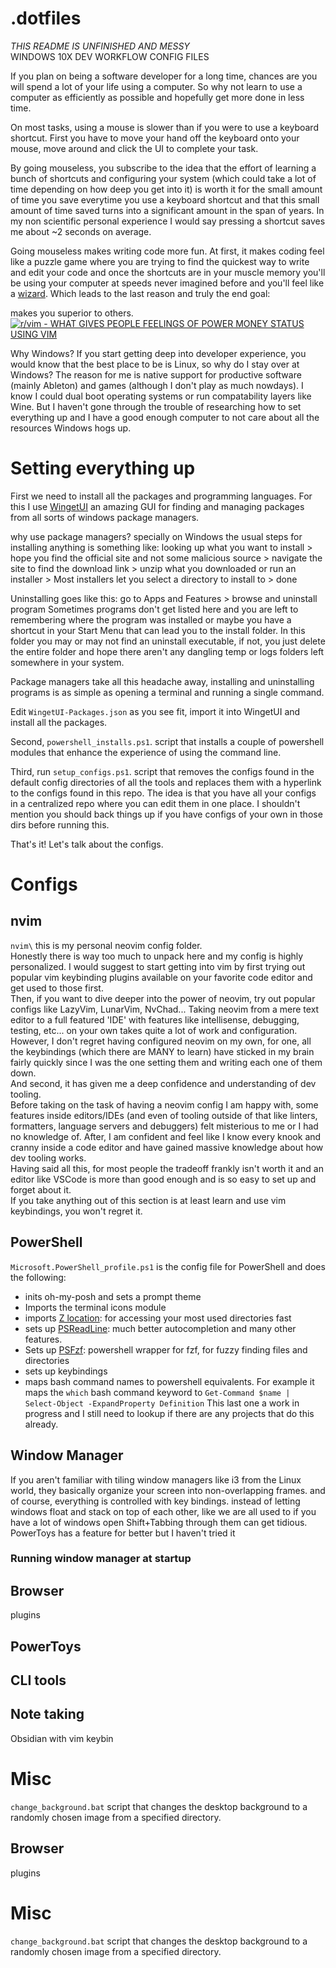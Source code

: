 # .dotfiles
*THIS README IS UNFINISHED AND MESSY*  
WINDOWS 10X DEV WORKFLOW CONFIG FILES 


If you plan on being a software developer for a long time, chances are you will spend a lot of your life using a computer. So why not learn to use a computer as efficiently as possible and hopefully get more done in less time.

On most tasks, using a mouse is slower than if you were to use a keyboard shortcut. First you have to move your hand off the keyboard onto your mouse, move around and click the UI to complete your task. 

By going mouseless, you subscribe to the idea that the effort of learning a bunch of shortcuts and configuring your system (which could take a lot of time depending on how deep you get into it) is worth it for the small amount of time you save everytime you use a keyboard shortcut and that this small amount of time saved turns into a significant amount in the span of years. In my non scientific personal experience I would say pressing a shortcut saves me about ~2 seconds on average.

Going mouseless makes writing code more fun. At first, it makes coding feel like a puzzle game where you are trying to find the quickest way to write and edit your code and once the shortcuts are in your muscle memory you'll be using your computer at speeds never imagined before and you'll feel like a [wizard](https://www.youtube.com/shorts/cOgw1qFuJAA). Which leads to the last reason and truly the end goal: 

makes you superior to others.
[![r/vim - WHAT GIVES PEOPLE FEELINGS OF POWER MONEY STATUS USING VIM](https://preview.redd.it/sqipd5d2jc461.png?width=960&crop=smart&auto=webp&s=bb4c0d55da5f62003c589aed724d4cc70f491a33)](https://i.redd.it/sqipd5d2jc461.png)

Why Windows?
If you start getting deep into developer experience, you would know that the best place to be is Linux, so why do I stay over at Windows? 
The reason for me is native support for productive software (mainly Ableton) and games (although I don't play as much nowdays). I know I could dual boot operating systems or run compatability layers like Wine. But I haven't gone through the trouble of researching how to set everything up and I have a good enough computer to not care about all the resources Windows hogs up. 

# Setting everything up
First we need to install all the packages and programming languages. For this I use [WingetUI]() an amazing GUI for finding and managing packages from all sorts of windows package managers.

why use package managers? 
specially on Windows the usual steps for installing anything is something like: looking up what you want to install > hope you find the official site and not some malicious source > navigate the site to find the download link > unzip what you downloaded or run an installer > Most installers let you select a directory to install to > done

Uninstalling goes like this: 
go to Apps and Features > browse and uninstall program
Sometimes programs don't get listed here and you are left to remembering where the program was installed or maybe you have a shortcut in your Start Menu that can lead you to the install folder. In this folder you may or may not find an uninstall executable, if not, you just delete the entire folder and hope there aren't any dangling temp or logs folders left somewhere in your system.

Package managers take all this headache away, installing and uninstalling programs is as simple as opening a terminal and running a single command.


Edit `WingetUI-Packages.json` as you see fit, import it into WingetUI and install all the packages.

Second, `powershell_installs.ps1`. script that installs a couple of powershell modules that enhance the experience of using the command line. 

Third, run `setup_configs.ps1`. script that removes the configs found in the default config directories  of all the tools and replaces them with a hyperlink to the configs found in this repo.
The idea is that you have all your configs in a centralized repo where you can edit them in one place.
I shouldn't mention you should back things up if you have configs of your own in those dirs before running this.

That's it! Let's talk about the configs.

# Configs
## nvim
`nvim\` this is my personal neovim config folder.  
Honestly there is way too much to unpack here and my config is highly personalized. I would suggest to start getting into vim by first trying out popular vim keybinding plugins available on your favorite code editor and get used to those first.  
Then, if you want to dive deeper into the power of neovim, try out popular configs like LazyVim, LunarVim, NvChad... Taking neovim from a mere text editor to a full featured 'IDE' with features like intellisense, debugging, testing, etc... on your own takes quite a lot of work and configuration.  
However, I don't regret having configured neovim on my own, for one, all the keybindings (which there are MANY to learn) have sticked in my brain fairly quickly since I was the one setting them and writing each one of them down.  
And second, it has given me a deep confidence and understanding of dev tooling.  
Before taking on the task of having a neovim config I am happy with, some features inside editors/IDEs (and even of tooling outside of that like linters, formatters, language servers and debuggers) felt misterious to me or I had no knowledge of. After, I am confident and feel like I know every knook and cranny inside a code editor and have gained massive knowledge about how dev tooling works.  
Having said all this, for most people the tradeoff frankly isn't worth it and an editor like VSCode is more than good enough and is so easy to set up and forget about it.  
If you take anything out of this section is at least learn and use vim keybindings, you won't regret it. 

## PowerShell
`Microsoft.PowerShell_profile.ps1` is the config file for PowerShell and does the following:
- inits oh-my-posh and sets a  prompt theme
- Imports the terminal icons module
- imports [Z location](https://github.com/vors/ZLocation): for accessing your most used directories fast
- sets up [PSReadLine](https://github.com/PowerShell/PSReadLine): much better autocompletion and many other features.
- Sets up [PSFzf](https://github.com/kelleyma49/PSFzf): powershell wrapper for fzf, for fuzzy finding files and directories
- sets up keybindings
- maps bash command names to powershell equivalents. For example it maps the `which` bash command keyword to `Get-Command $name | Select-Object -ExpandProperty Definition`
This last one a work in progress and I still need to lookup if there are any projects that do this already.


## Window Manager
If you aren't familiar with tiling window managers like i3 from the Linux world, they basically organize your screen into non-overlapping frames. 
and of course, everything is controlled with key bindings.
instead of letting windows float and stack on top of each other, like we are all used to
if you have a lot of windows open Shift+Tabbing through them can get tidious.
PowerToys has a feature for better but I haven't tried it
### Running window manager at startup


## Browser 
plugins

## PowerToys

## CLI tools

## Note taking
Obsidian with vim keybin  
# Misc
`change_background.bat` script that changes the desktop background to a randomly chosen image from a specified directory. 

## Browser 
plugins
# Misc
`change_background.bat` script that changes the desktop background to a randomly chosen image from a specified directory. 
